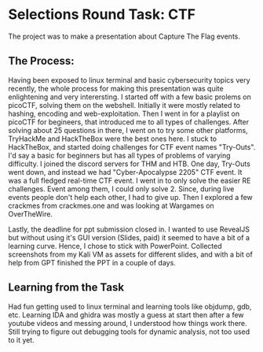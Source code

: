 # Selections Round Task: CTF
The project was to make a presentation about Capture The Flag events. 

## The Process:
Having been exposed to linux terminal and basic cybersecurity topics very recently, the whole process for making this presentation was quite enlightening and very interersting. I started off with a few basic prolems on picoCTF, solving them on the webshell. Initially it were mostly related to hashing, encoding and web-exploitation. Then I went in for a playlist on picoCTF for begineers, that introduced me to all types of challenges. After solving about 25 questions in there, I went on to try some other platforms, TryHackMe and HackTheBox were the best ones here. I stuck to HackTheBox, and started doing challenges for CTF event names "Try-Outs". I'd say a basic for beginners but has all types of problems of varying difficulty. I joined the discord servers for THM and HTB. One day, Try-Outs went down, and instead we had "Cyber-Apocalypse 2205" CTF event. It was a full fledged real-time CTF event. I went in to only solve the easier RE challenges. Event among them, I could only solve 2. Since, during live events people don't help each other, I had to give up. Then I explored a few crackmes from crackmes.one and was looking at Wargames on OverTheWire.

Lastly, the deadline for ppt submission closed in. I wanted to use RevealJS but without using it's GUI version (Slides, paid) it seemed to have a bit of a learning curve. Hence, I chose to stick with PowerPoint.
Collected screenshots from my Kali VM as assets for different slides, and with a bit of help from GPT finished the PPT in a couple of days.

## Learning from the Task
Had fun getting used to linux terminal and learning tools like objdump, gdb, etc.
Learning IDA and ghidra was mostly a guess at start then after a few youtube videos and messing around, I understood how things work there.
Still trying to figure out debugging tools for dynamic analysis, not too used to it yet.

